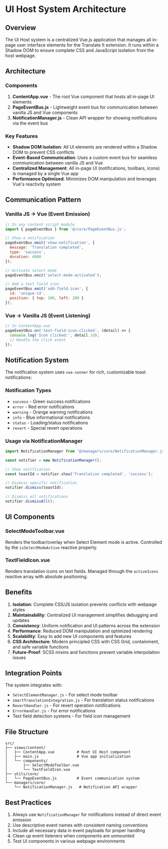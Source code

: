 # UI Host System Architecture

## Overview

The UI Host system is a centralized Vue.js application that manages all in-page user interface elements for the Translate It extension. It runs within a Shadow DOM to ensure complete CSS and JavaScript isolation from the host webpage.

## Architecture

### Components

1. **ContentApp.vue** - The root Vue component that hosts all in-page UI elements
2. **PageEventBus.js** - Lightweight event bus for communication between vanilla JS and Vue components
3. **NotificationManager.js** - Clean API wrapper for showing notifications via the event bus

### Key Features

- **Shadow DOM Isolation**: All UI elements are rendered within a Shadow DOM to prevent CSS conflicts
- **Event-Based Communication**: Uses a custom event bus for seamless communication between vanilla JS and Vue
- **Centralized Management**: All in-page UI (notifications, toolbars, icons) is managed by a single Vue app
- **Performance Optimized**: Minimizes DOM manipulation and leverages Vue's reactivity system

## Communication Pattern

### Vanilla JS → Vue (Event Emission)

```javascript
// In any content script module
import { pageEventBus } from '@/core/PageEventBus.js';

// Show a notification
pageEventBus.emit('show-notification', {
  message: 'Translation completed',
  type: 'success',
  duration: 4000
});

// Activate select mode
pageEventBus.emit('select-mode-activated');

// Add a text field icon
pageEventBus.emit('add-field-icon', {
  id: 'unique-id',
  position: { top: 100, left: 200 }
});
```

### Vue → Vanilla JS (Event Listening)

```javascript
// In ContentApp.vue
pageEventBus.on('text-field-icon-clicked', (detail) => {
  console.log('Icon clicked:', detail.id);
  // Handle the click event
});
```

## Notification System

The notification system uses `vue-sonner` for rich, customizable toast notifications:

### Notification Types
- `success` - Green success notifications
- `error` - Red error notifications  
- `warning` - Orange warning notifications
- `info` - Blue informational notifications
- `status` - Loading/status notifications
- `revert` - Special revert operations

### Usage via NotificationManager

```javascript
import NotificationManager from '@/managers/core/NotificationManager.js';

const notifier = new NotificationManager();

// Show notification
const toastId = notifier.show('Translation completed', 'success');

// Dismiss specific notification
notifier.dismiss(toastId);

// Dismiss all notifications
notifier.dismissAll();
```

## UI Components

### SelectModeToolbar.vue
Renders the toolbar/overlay when Select Element mode is active. Controlled by the `isSelectModeActive` reactive property.

### TextFieldIcon.vue  
Renders translation icons on text fields. Managed through the `activeIcons` reactive array with absolute positioning.

## Benefits

1. **Isolation**: Complete CSS/JS isolation prevents conflicts with webpage styles
2. **Maintainability**: Centralized UI management simplifies debugging and updates
3. **Consistency**: Uniform notification and UI patterns across the extension
4. **Performance**: Reduced DOM manipulation and optimized rendering
5. **Scalability**: Easy to add new UI components and features
6. **CSS Architecture**: Modern principled CSS with CSS Grid, containment, and safe variable functions
7. **Future-Proof**: SCSS mixins and functions prevent variable interpolation issues

## Integration Points

The system integrates with:
- `SelectElementManager.js` - For select mode toolbar
- `smartTranslationIntegration.js` - For translation status notifications
- `RevertHandler.js` - For revert operation notifications
- `ErrorHandler.js` - For error notifications
- Text field detection systems - For field icon management

## File Structure

```
src/
├── views/content/
│   ├── ContentApp.vue          # Root UI Host component
│   ├── main.js                 # Vue app initialization
│   └── components/
│       ├── SelectModeToolbar.vue
│       └── TextFieldIcon.vue
├── utils/core/
│   └── PageEventBus.js         # Event communication system
└── managers/core/
    └── NotificationManager.js   # Notification API wrapper
```

## Best Practices

1. Always use `NotificationManager` for notifications instead of direct event emission
2. Use descriptive event names with consistent naming conventions
3. Include all necessary data in event payloads for proper handling
4. Clean up event listeners when components are unmounted
5. Test UI components in various webpage environments
